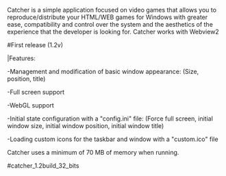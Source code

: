 Catcher is a simple application focused on video games that allows you to reproduce/distribute your HTML/WEB games for Windows with greater ease, 
compatibility and control over the system and the aesthetics of the experience that the developer is looking for. Catcher works with Webview2

#First release (1.2v)

|Features:

-Management and modification of basic window appearance:
(Size, position, title)

-Full screen support

-WebGL support

-Initial state configuration with a "config.ini" file:
(Force full screen, initial window size, initial window position, initial window title)

-Loading custom icons for the taskbar and window with a "custom.ico" file


 Catcher uses a minimum of 70 MB of memory when running.

 #catcher_1.2build_32_bits
